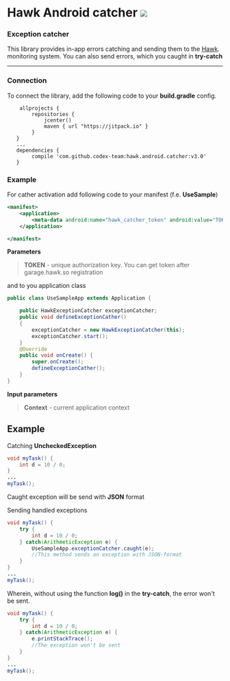 # Hawk Android catcher ![](https://jitpack.io/v/jitpack/maven-simple.svg?style=flat-square)
### Exception catcher

This library provides in-app errors catching and sending them to the [Hawk](https://hawk.so).  monitoring system.
You can also send errors, which you caught in **try-catch**

-----

### Connection
To connect the library, add the following code to your **build.gradle** config.
```
    allprojects {
        repositories {
            jcenter()
            maven { url "https://jitpack.io" }
        }
   }
   ...
   dependencies {
        compile 'com.github.codex-team:hawk.android.catcher:v3.0'
   }
```
### Example
For cather activation add following code to your manifest (f.e. **UseSample**)

```xml
<manifest>
    <application>
        <meta-data android:name="hawk_catcher_token" android:value="TOKEN"/>
    </application>

</manifest>
```

**Parameters**

> **TOKEN** - unique authorization key. You can get token after garage.hawk.so registration

and to you application class

```java
public class UseSampleApp extends Application {

    public HawkExceptionCatcher exceptionCatcher;
    public void defineExceptionCather()
    {
        exceptionCatcher = new HawkExceptionCatcher(this);
        exceptionCatcher.start();
    }
    @Override
    public void onCreate() {
        super.onCreate();
        defineExceptionCather();
    }
}
```
**Input parameters** 

> **Context** - current application context

## Example  

Catching **UncheckedException**

```java
void myTask() {
	int d = 10 / 0;
}
...
myTask();
```
Caught exception will be send with **JSON** format 

Sending handled exceptions

```java
void myTask() {
    try {
        int d = 10 / 0;
    } catch(ArithmeticException e) {
        UseSampleApp.exceptionCatcher.caught(e);
        //This method sends an exception with JSON-format
    }
}
...
myTask();
```

Wherein, without using the function **log()** in the **try-catch**, the error won't be sent.

```java
void myTask() {
    try {
        int d = 10 / 0;
    } catch(ArithmeticException e) {
        e.printStackTrace();
        //The exception won't be sent
    }
}
...
myTask();
```
